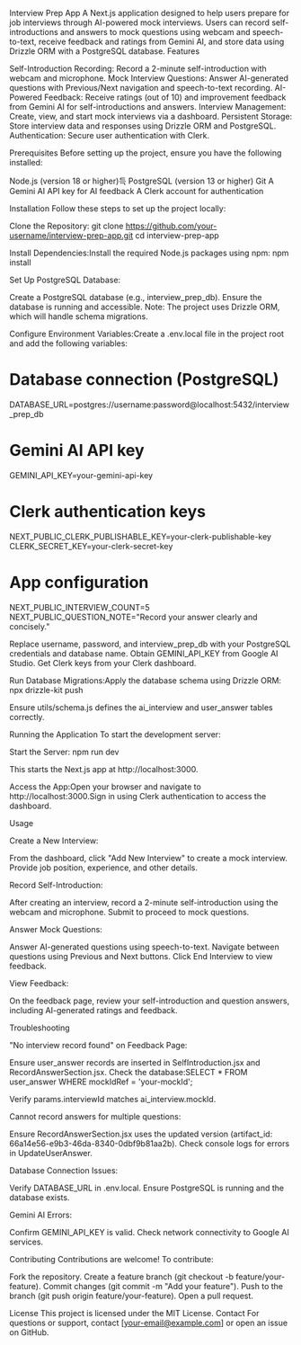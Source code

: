 Interview Prep App
A Next.js application designed to help users prepare for job interviews through AI-powered mock interviews. Users can record self-introductions and answers to mock questions using webcam and speech-to-text, receive feedback and ratings from Gemini AI, and store data using Drizzle ORM with a PostgreSQL database.
Features

Self-Introduction Recording: Record a 2-minute self-introduction with webcam and microphone.
Mock Interview Questions: Answer AI-generated questions with Previous/Next navigation and speech-to-text recording.
AI-Powered Feedback: Receive ratings (out of 10) and improvement feedback from Gemini AI for self-introductions and answers.
Interview Management: Create, view, and start mock interviews via a dashboard.
Persistent Storage: Store interview data and responses using Drizzle ORM and PostgreSQL.
Authentication: Secure user authentication with Clerk.

Prerequisites
Before setting up the project, ensure you have the following installed:

Node.js (version 18 or higher)득
PostgreSQL (version 13 or higher)
Git
A Gemini AI API key for AI feedback
A Clerk account for authentication

Installation
Follow these steps to set up the project locally:

Clone the Repository:
git clone https://github.com/your-username/interview-prep-app.git
cd interview-prep-app


Install Dependencies:Install the required Node.js packages using npm:
npm install


Set Up PostgreSQL Database:

Create a PostgreSQL database (e.g., interview_prep_db).
Ensure the database is running and accessible.
Note: The project uses Drizzle ORM, which will handle schema migrations.


Configure Environment Variables:Create a .env.local file in the project root and add the following variables:
# Database connection (PostgreSQL)
DATABASE_URL=postgres://username:password@localhost:5432/interview_prep_db

# Gemini AI API key
GEMINI_API_KEY=your-gemini-api-key

# Clerk authentication keys
NEXT_PUBLIC_CLERK_PUBLISHABLE_KEY=your-clerk-publishable-key
CLERK_SECRET_KEY=your-clerk-secret-key

# App configuration
NEXT_PUBLIC_INTERVIEW_COUNT=5
NEXT_PUBLIC_QUESTION_NOTE="Record your answer clearly and concisely."


Replace username, password, and interview_prep_db with your PostgreSQL credentials and database name.
Obtain GEMINI_API_KEY from Google AI Studio.
Get Clerk keys from your Clerk dashboard.


Run Database Migrations:Apply the database schema using Drizzle ORM:
npx drizzle-kit push

Ensure utils/schema.js defines the ai_interview and user_answer tables correctly.


Running the Application
To start the development server:

Start the Server:
npm run dev

This starts the Next.js app at http://localhost:3000.

Access the App:Open your browser and navigate to http://localhost:3000.Sign in using Clerk authentication to access the dashboard.


Usage

Create a New Interview:

From the dashboard, click "Add New Interview" to create a mock interview.
Provide job position, experience, and other details.


Record Self-Introduction:

After creating an interview, record a 2-minute self-introduction using the webcam and microphone.
Submit to proceed to mock questions.


Answer Mock Questions:

Answer AI-generated questions using speech-to-text.
Navigate between questions using Previous and Next buttons.
Click End Interview to view feedback.


View Feedback:

On the feedback page, review your self-introduction and question answers, including AI-generated ratings and feedback.

Troubleshooting

"No interview record found" on Feedback Page:

Ensure user_answer records are inserted in SelfIntroduction.jsx and RecordAnswerSection.jsx.
Check the database:SELECT * FROM user_answer WHERE mockIdRef = 'your-mockId';


Verify params.interviewId matches ai_interview.mockId.


Cannot record answers for multiple questions:

Ensure RecordAnswerSection.jsx uses the updated version (artifact_id: 66a14e56-e9b3-46da-8340-0dbf9b81aa2b).
Check console logs for errors in UpdateUserAnswer.


Database Connection Issues:

Verify DATABASE_URL in .env.local.
Ensure PostgreSQL is running and the database exists.


Gemini AI Errors:

Confirm GEMINI_API_KEY is valid.
Check network connectivity to Google AI services.



Contributing
Contributions are welcome! To contribute:

Fork the repository.
Create a feature branch (git checkout -b feature/your-feature).
Commit changes (git commit -m "Add your feature").
Push to the branch (git push origin feature/your-feature).
Open a pull request.

License
This project is licensed under the MIT License.
Contact
For questions or support, contact [your-email@example.com] or open an issue on GitHub.
